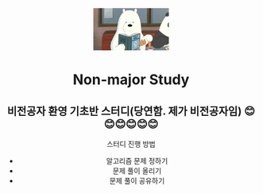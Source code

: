 <div align="center">
   <a id="fig_href" href="#" target="_blank"><img src="../resources/iceBear.gif" width="30%"></a>
   <h1 id="title">Non-major Study</h1>
   <h2 id="subtitle">비전공자 환영 기초반 스터디(당연함. 제가 비전공자임) 😊😊😊😊😊😊</h2>
   <div class="list"><p class="list_title">스터디 진행 방법</p></div>
       <ul class="contents">
           <li>알고리즘 문제 정하기</li>
           <li>문제 풀이 올리기</li>
           <li>문제 풀이 공유하기</li>
       </ul>
</div>
